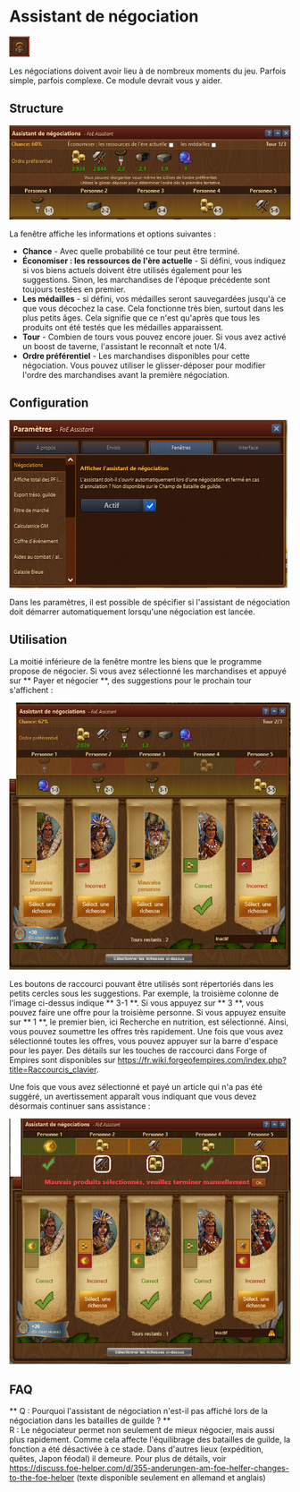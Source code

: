 # Assistant de négociation

![Icône](./.images/icon.png)

Les négociations doivent avoir lieu à de nombreux moments du jeu. Parfois simple, parfois complexe. Ce module devrait vous y aider. 

## Structure

![Sructure](./.images/Screenshot.png)

La fenêtre affiche les informations et options suivantes :

* **Chance** - Avec quelle probabilité ce tour peut être terminé.
* **Économiser : les ressources de l'ère actuelle** - Si défini, vous indiquez si vos biens actuels doivent être utilisés également pour les suggestions. Sinon, les marchandises de l'époque précédente sont toujours testées en premier. 
* **Les médailles** - si défini, vos médailles seront sauvegardées jusqu'à ce que vous décochez la case. Cela fonctionne très bien, surtout dans les plus petits âges. Cela signifie que ce n'est qu'après que tous les produits ont été testés que les médailles apparaissent. 
* **Tour** - Combien de tours vous pouvez encore jouer. Si vous avez activé un boost de taverne, l'assistant le reconnaît et note 1/4. 
* **Ordre préférentiel** - Les marchandises disponibles pour cette négociation. Vous pouvez utiliser le glisser-déposer pour modifier l'ordre des marchandises avant la première négociation. 

## Configuration

![Configuration](./.images/Screenshot01.png)

Dans les paramètres, il est possible de spécifier si l'assistant de négociation doit démarrer automatiquement lorsqu'une négociation est lancée. 

## Utilisation

La moitié inférieure de la fenêtre montre les biens que le programme propose de négocier. Si vous avez sélectionné les marchandises et appuyé sur ** Payer et négocier **, des suggestions pour le prochain tour s'affichent : 

![2e tour](./.images/Screenshot02.png)

Les boutons de raccourci pouvant être utilisés sont répertoriés dans les petits cercles sous les suggestions. Par exemple, la troisième colonne de l'image ci-dessus indique ** 3-1 **. Si vous appuyez sur ** 3 **, vous pouvez faire une offre pour la troisième personne. Si vous appuyez ensuite sur ** 1 **, le premier bien, ici Recherche en nutrition, est sélectionné. Ainsi, vous pouvez soumettre les offres très rapidement. Une fois que vous avez sélectionné toutes les offres, vous pouvez appuyer sur la barre d'espace pour les payer. Des détails sur les touches de raccourci dans Forge of Empires sont disponibles sur https://fr.wiki.forgeofempires.com/index.php?title=Raccourcis_clavier.

Une fois que vous avez sélectionné et payé un article qui n'a pas été suggéré, un avertissement apparaît vous indiquant que vous devez désormais continuer sans assistance : 

 ![Mauvais choix de ressource](./.images/Screenshot03.png)
 
 ## FAQ
 
** Q : Pourquoi l'assistant de négociation n'est-il pas affiché lors de la négociation dans les batailles de guilde ? ** <br>
R : Le négociateur permet non seulement de mieux négocier, mais aussi plus rapidement. Comme cela affecte l'équilibrage des batailles de guilde, la fonction a été désactivée à ce stade. Dans d'autres lieux (expédition, quêtes, Japon féodal) il demeure. Pour plus de détails, voir https://discuss.foe-helper.com/d/355-anderungen-am-foe-helfer-changes-to-the-foe-helper (texte disponible seulement en allemand et anglais) 
